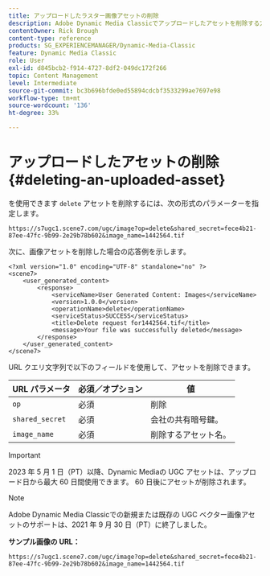 ```yaml
---
title: アップロードしたラスター画像アセットの削除
description: Adobe Dynamic Media Classicでアップロードしたアセットを削除する方法を説明します。
contentOwner: Rick Brough
content-type: reference
products: SG_EXPERIENCEMANAGER/Dynamic-Media-Classic
feature: Dynamic Media Classic
role: User
exl-id: d845bcb2-f914-4727-8df2-049dc172f266
topic: Content Management
level: Intermediate
source-git-commit: bc3b696bfde0ed55894cdcbf3533299ae7697e98
workflow-type: tm+mt
source-wordcount: '136'
ht-degree: 33%

---
```


# アップロードしたアセットの削除{#deleting-an-uploaded-asset}

を使用できます `delete` アセットを削除するには、次の形式のパラメーターを指定します。

```as3
https://s7ugc1.scene7.com/ugc/image?op=delete&shared_secret=fece4b21-87ee-47fc-9b99-2e29b78b602&image_name=1442564.tif
```

次に、画像アセットを削除した場合の応答例を示します。

```as3
<?xml version="1.0" encoding="UTF-8" standalone="no" ?> 
<scene7> 
    <user_generated_content> 
        <response> 
            <serviceName>User Generated Content: Images</serviceName> 
            <version>1.0.0</version> 
            <operationName>delete</operationName> 
            <serviceStatus>SUCCESS</serviceStatus> 
            <title>Delete request for1442564.tif</title> 
            <message>Your file was successfully deleted</message> 
        </response> 
    </user_generated_content> 
</scene7>
```

URL クエリ文字列で以下のフィールドを使用して、アセットを削除できます。

| URL パラメータ | 必須／オプション | 値 |
| --- | --- | --- |
| `op` | 必須 | 削除 |
| `shared_secret` | 必須 | 会社の共有暗号鍵。 |
| `image_name` | 必須 | 削除するアセット名。 |

<!-- <li>For Vector:fxg_name</li> -->

>[!IMPORTANT]
>
>2023 年 5 月 1 日（PT）以降、Dynamic Mediaの UGC アセットは、アップロード日から最大 60 日間使用できます。 60 日後にアセットが削除されます。

>[!NOTE]
>
>Adobe Dynamic Media Classicでの新規または既存の UGC ベクター画像アセットのサポートは、2021 年 9 月 30 日（PT）に終了しました。

**サンプル画像の URL：**

`https://s7ugc1.scene7.com/ugc/image?op=delete&shared_secret=fece4b21-87ee-47fc-9b99-2e29b78b602&image_name=1442564.tif`

<!-- **Sample vector URL:**

`https://s7ugc1.scene7.com/ugc/vector?op=delete&shared_secret=2160a8fa-cec6-45ba-8d59- ca595f6d2b47& &fxg_name=8875744.fxg` -->
